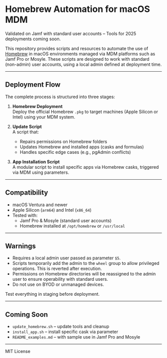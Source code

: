 # Homebrew Automation for macOS MDM

Validated on Jamf with standard user accounts – Tools for 2025 deployments coming soon.

This repository provides scripts and resources to automate the use of [Homebrew](https://brew.sh) in macOS environments managed via MDM platforms such as Jamf Pro or Mosyle. These scripts are designed to work with standard (non-admin) user accounts, using a local admin defined at deployment time.

---

## Deployment Flow

The complete process is structured into three stages:

1. **Homebrew Deployment**  
   Deploy the official Homebrew `.pkg` to target machines (Apple Silicon or Intel) using your MDM system.

2. **Update Script**  
   A script that:
   - Repairs permissions on Homebrew folders  
   - Updates Homebrew and installed apps (casks and formulas)  
   - Handles specific edge cases (e.g., pgAdmin conflicts)

3. **App Installation Script**  
   A modular script to install specific apps via Homebrew casks, triggered via MDM using parameters.

---

## Compatibility

- macOS Ventura and newer  
- Apple Silicon (`arm64`) and Intel (`x86_64`)  
- Tested with:
  - Jamf Pro & Mosyle (standard user accounts)  
  - Homebrew installed at `/opt/homebrew` or `/usr/local`  

---

## Warnings

- Requires a local admin user passed as parameter `$5`.
- Scripts temporarily add the admin to the `wheel` group to allow privileged operations. This is reverted after execution.
- Permissions on Homebrew directories will be reassigned to the admin user to ensure operability with standard users.
- Do not use on BYOD or unmanaged devices.

Test everything in staging before deployment.

---

## Coming Soon

- `update_homebrew.sh` – update tools and cleanup
- `install_app.sh` – install specific cask via parameter
- `README_examples.md` – with sample use in Jamf Pro and Mosyle

---

MIT License
